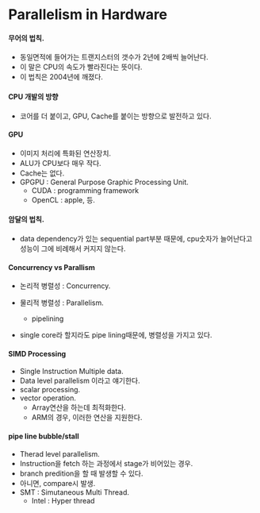 # Parallelism in Hardware

#### 무어의 법칙.
- 동일면적에 들어가는 트랜지스터의 갯수가 2년에 2배씩 늘어난다.
- 이 말은 CPU의 속도가 빨라진다는 뜻이다.
- 이 법칙은 2004년에 깨졌다.

#### CPU 개발의 방향
- 코어를 더 붙이고, GPU, Cache를 붙이는 방향으로 발전하고 있다.

#### GPU
- 이미지 처리에 특화된 연산장치.
- ALU가 CPU보다 매우 작다.
- Cache는 없다.
- GPGPU : General Purpose Graphic Processing Unit.
  - CUDA : programming framework
  - OpenCL : apple, 등.

#### 암달의 법칙.
- data dependency가 있는 sequential part부분 때문에, cpu숫자가 늘어난다고 성능이 그에 비례해서 커지지 않는다.

#### Concurrency vs Parallism
- 논리적 병렬성 : Concurrency.
- 물리적 병렬성 : Parallelism.
  - pipelining

- single core라 할지라도 pipe lining때문에, 병렬성을 가지고 있다.


#### SIMD Processing
- Single Instruction Multiple data.
- Data level parallelism 이라고 얘기한다.
- scalar processing.
- vector operation.
  - Array연산을 하는데 최적화한다.
  - ARM의 경우, 이러한 연산을 지원한다.

#### pipe line bubble/stall
- Therad level parallelism.
- Instruction을 fetch 하는 과정에서 stage가 비어있는 경우.
- branch predition을 할 때 발생할 수 있다.
- 아니면, compare시 발생.
- SMT : Simutaneous Multi Thread.
  - Intel : Hyper thread
